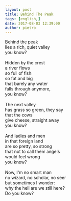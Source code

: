 ```yaml
---
layout: post
title: Behind The Peak
tags: [english,]
date: 2017-08-03 12:39:00
author: pietro
---
```

Behind the peak<br/>lies a rich, quiet valley<br/>you know?<br/><br/>Hidden by the crest<br/>a river flows<br/>so full of fish<br/>so fat and big<br/>that barely any water<br/>falls through anymore,<br/>you know?<br/><br/>The next valley<br/>has grass so green, they say<br/>that the cows<br/>give cheese, straight away<br/>you know?<br/><br/>And ladies and men<br/>in that foreign land<br/>are so pretty, so strong<br/>that not to call them angels<br/>would feel wrong<br/>you know?<br/><br/>Now, I'm no smart man<br/>no wizard, no scholar, no seer<br/>but sometimes I wonder:<br/>why the hell are we still here?<br/>Do you know?
